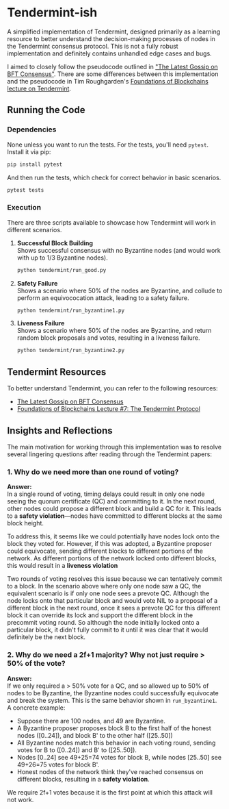 # Tendermint-ish

A simplified implementation of Tendermint, designed primarily as a learning resource to better understand the decision-making processes of nodes in the Tendermint consensus protocol. This is not a fully robust implementation and definitely contains unhandled edge cases and bugs.

I aimed to closely follow the pseudocode outlined in ["The Latest Gossip on BFT Consensus"](https://arxiv.org/pdf/1807.04938).  There are some differences between this implementation and the pseudocode in Tim Roughgarden's [Foundations of Blockchains lecture on Tendermint](https://timroughgarden.github.io/fob21/l/l7.pdf).


## Running the Code

### Dependencies

None unless you want to run the tests.  For the tests, you'll need `pytest`. Install it via pip:

```bash
pip install pytest
```

And then run the tests, which check for correct behavior in basic scenarios.

```bash
pytest tests
```

### Execution

There are three scripts available to showcase how Tendermint will work in different scenarios.

1. **Successful Block Building**  
   Shows successful consensus with no Byzantine nodes (and would work with up to 1/3 Byzantine nodes).
   
   ```bash
   python tendermint/run_good.py
   ```

2. **Safety Failure**  
   Shows a scenario where 50% of the nodes are Byzantine, and collude to perform an equivococation attack, leading to a safety failure.
   
   ```bash
   python tendermint/run_byzantine1.py
   ```

3. **Liveness Failure**  
   Shows a scenario where 50% of the nodes are Byzantine, and return random block proposals and votes, resulting in a liveness failure.
   
   ```bash
   python tendermint/run_byzantine2.py
   ```

## Tendermint Resources

To better understand Tendermint, you can refer to the following resources:

- [The Latest Gossip on BFT Consensus](https://arxiv.org/pdf/1807.04938)
- [Foundations of Blockchains Lecture #7: The Tendermint Protocol](https://timroughgarden.github.io/fob21/l/l7.pdf)

## Insights and Reflections

The main motivation for working through this implementation was to resolve several lingering questions after reading through the Tendermint papers:

### 1. Why do we need more than one round of voting?

**Answer:**  
In a single round of voting, timing delays could result in only one node seeing the quorum certificate (QC) and committing to it. In the next round, other nodes could propose a different block and build a QC for it. This leads to a **safety violation**—nodes have committed to different blocks at the same block height.

To address this, it seems like we could potentially have nodes lock onto the block they voted for. However, if this was adopted, a Byzantine proposer could equivocate, sending different blocks to different portions of the network.  As different portions of the network locked onto different blocks, this would result in a **liveness violation**

Two rounds of voting resolves this issue because we can tentatively commit to a block.  In the scenario above where only one node saw a QC, the equivalent scenario is if only one node sees a prevote QC.  Although the node locks onto that particular block and would vote NIL to a proposal of a different block in the next round, once it sees a prevote QC for this different block it can override its lock and support the different block in the precommit voting round.  So although the node initially locked onto a particular block, it didn't fully commit to it until it was clear that it would definitely be the next block.

### 2. Why do we need a 2f+1 majority? Why not just require > 50% of the vote?

**Answer:**  
If we only required a > 50% vote for a QC, and so allowed up to 50% of nodes to be Byzantine, the Byzantine nodes could successfully equivocate and break the system.  This is the same behavior shown in `run_byzantine1`.  A concrete example:

- Suppose there are 100 nodes, and 49 are Byzantine.
- A Byzantine proposer proposes block B to the first half of the honest nodes ([0..24]), and block B' to the other half ([25..50])
- All Byzantine nodes match this behavior in each voting round, sending votes for B to ([0..24]) and B' to ([25..50]). 
- Nodes [0..24] see 49+25=74 votes for block B, while nodes [25..50] see 49+26=75 votes for block B'.
- Honest nodes of the network think they've reached consensus on different blocks, resulting in a **safety violation**.

We require 2f+1 votes because it is the first point at which this attack will not work.